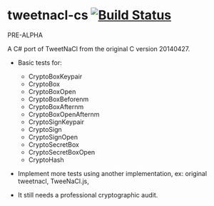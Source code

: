 # tweetnacl-cs [![Build Status](https://travis-ci.org/drr00t/tweetnacl-cs.svg)](https://travis-ci.org/drr00t/tweetnacl-cs)

PRE-ALPHA

A C# port of TweetNaCl from the original C version 20140427.


- Basic tests for:
    - CryptoBoxKeypair
    - CryptoBox
    - CryptoBoxOpen
    - CryptoBoxBeforenm
    - CryptoBoxAfternm
    - CryptoBoxOpenAfternm
    - CryptoSignKeypair
    - CryptoSign
    - CryptoSignOpen
    - CryptoSecretBox
    - CryptoSecretBoxOpen
    - CryptoHash


- Implement more tests using another implementation, ex: original tweetnacl, TweeNaCl.js,
- It still needs a professional cryptographic audit.
